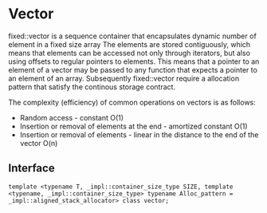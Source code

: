 # Vector

fixed::vector is a sequence container that encapsulates dynamic number of element in a fixed size array
The elements are stored contiguously, which means that elements can be accessed not only through iterators, but also using offsets to regular pointers to elements. This means that a pointer to an element of a vector may be passed to any function that expects a pointer to an element of an array.
Subsequently fixed::vector require a allocation pattern that satisfy the continous storage contract.

The complexity (efficiency) of common operations on vectors is as follows:
- Random access - constant O(1)
- Insertion or removal of elements at the end - amortized constant O(1)
- Insertion or removal of elements - linear in the distance to the end of the vector O(n) 

## Interface

`
template <typename T, _impl::container_size_type SIZE,
    template <typename, _impl::container_size_type> typename Alloc_pattern
    = _impl::aligned_stack_allocator>
class vector;
`